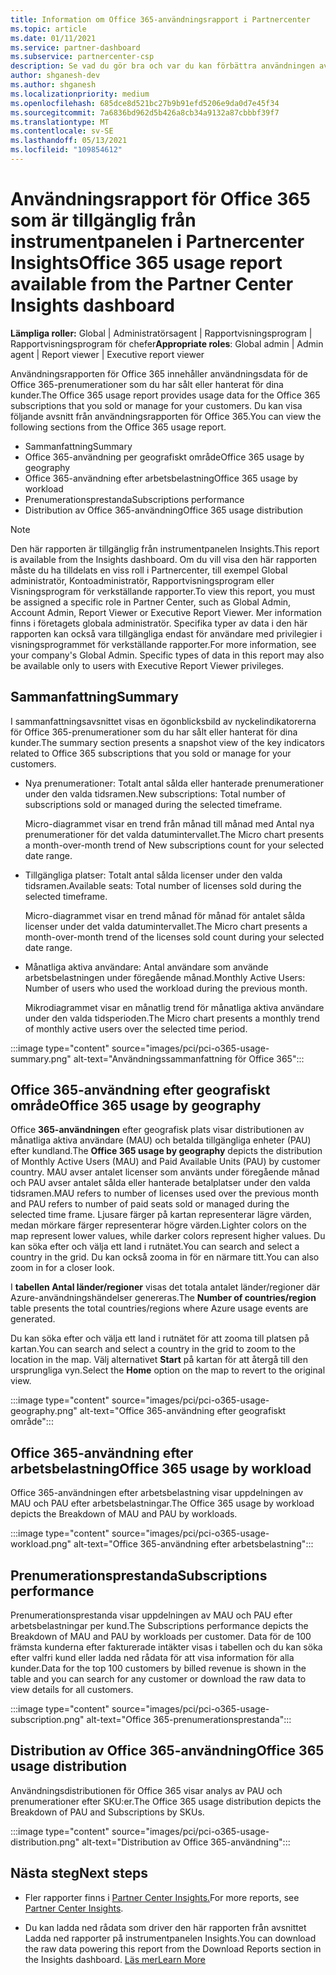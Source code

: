 ```yaml
---
title: Information om Office 365-användningsrapport i Partnercenter
ms.topic: article
ms.date: 01/11/2021
ms.service: partner-dashboard
ms.subservice: partnercenter-csp
description: Se vad du gör bra och var du kan förbättra användningen av Office 365-prenumerationer som du säljer eller hanterar för dina kunder.
author: shganesh-dev
ms.author: shganesh
ms.localizationpriority: medium
ms.openlocfilehash: 685dce8d521bc27b9b91efd5206e9da0d7e45f34
ms.sourcegitcommit: 7a6836bd962d5b426a8cb34a9132a87cbbbf39f7
ms.translationtype: MT
ms.contentlocale: sv-SE
ms.lasthandoff: 05/13/2021
ms.locfileid: "109854612"
---
```

# <a name="office-365-usage-report-available-from-the-partner-center-insights-dashboard"></a><span data-ttu-id="6a577-103">Användningsrapport för Office 365 som är tillgänglig från instrumentpanelen i Partnercenter Insights</span><span class="sxs-lookup"><span data-stu-id="6a577-103">Office 365 usage report available from the Partner Center Insights dashboard</span></span>

<span data-ttu-id="6a577-104">**Lämpliga roller:** Global | Administratörsagent | Rapportvisningsprogram | Rapportvisningsprogram för chefer</span><span class="sxs-lookup"><span data-stu-id="6a577-104">**Appropriate roles**: Global admin | Admin agent | Report viewer | Executive report viewer</span></span>

<span data-ttu-id="6a577-105">Användningsrapporten för Office 365 innehåller användningsdata för de Office 365-prenumerationer som du har sålt eller hanterat för dina kunder.</span><span class="sxs-lookup"><span data-stu-id="6a577-105">The Office 365 usage report provides usage data for the Office 365 subscriptions that you sold or manage for your customers.</span></span> <span data-ttu-id="6a577-106">Du kan visa följande avsnitt från användningsrapporten för Office 365.</span><span class="sxs-lookup"><span data-stu-id="6a577-106">You can view the following sections from the Office 365 usage report.</span></span>

- <span data-ttu-id="6a577-107">Sammanfattning</span><span class="sxs-lookup"><span data-stu-id="6a577-107">Summary</span></span>
- <span data-ttu-id="6a577-108">Office 365-användning per geografiskt område</span><span class="sxs-lookup"><span data-stu-id="6a577-108">Office 365 usage by geography</span></span>
- <span data-ttu-id="6a577-109">Office 365-användning efter arbetsbelastning</span><span class="sxs-lookup"><span data-stu-id="6a577-109">Office 365 usage by workload</span></span>
- <span data-ttu-id="6a577-110">Prenumerationsprestanda</span><span class="sxs-lookup"><span data-stu-id="6a577-110">Subscriptions performance</span></span>
- <span data-ttu-id="6a577-111">Distribution av Office 365-användning</span><span class="sxs-lookup"><span data-stu-id="6a577-111">Office 365 usage distribution</span></span>

 > [!NOTE]
 > <span data-ttu-id="6a577-112">Den här rapporten är tillgänglig från instrumentpanelen Insights.</span><span class="sxs-lookup"><span data-stu-id="6a577-112">This report is available from the Insights dashboard.</span></span> <span data-ttu-id="6a577-113">Om du vill visa den här rapporten måste du ha tilldelats en viss roll i Partnercenter, till exempel Global administratör, Kontoadministratör, Rapportvisningsprogram eller Visningsprogram för verkställande rapporter.</span><span class="sxs-lookup"><span data-stu-id="6a577-113">To view this report, you must be assigned a specific role in Partner Center, such as Global Admin, Account Admin, Report Viewer or Executive Report Viewer.</span></span> <span data-ttu-id="6a577-114">Mer information finns i företagets globala administratör. Specifika typer av data i den här rapporten kan också vara tillgängliga endast för användare med privilegier i visningsprogrammet för verkställande rapporter.</span><span class="sxs-lookup"><span data-stu-id="6a577-114">For more information, see your company's Global Admin. Specific types of data in this report may also be available only to users with Executive Report Viewer privileges.</span></span>

## <a name="summary"></a><span data-ttu-id="6a577-115">Sammanfattning</span><span class="sxs-lookup"><span data-stu-id="6a577-115">Summary</span></span>

<span data-ttu-id="6a577-116">I sammanfattningsavsnittet visas en ögonblicksbild av nyckelindikatorerna för Office 365-prenumerationer som du har sålt eller hanterat för dina kunder.</span><span class="sxs-lookup"><span data-stu-id="6a577-116">The summary section presents a snapshot view of the key indicators related to Office 365 subscriptions that you sold or manage for your customers.</span></span>  

- <span data-ttu-id="6a577-117">Nya prenumerationer: Totalt antal sålda eller hanterade prenumerationer under den valda tidsramen.</span><span class="sxs-lookup"><span data-stu-id="6a577-117">New subscriptions: Total number of subscriptions sold or managed during the selected timeframe.</span></span>

   <span data-ttu-id="6a577-118">Micro-diagrammet visar en trend från månad till månad med Antal nya prenumerationer för det valda datumintervallet.</span><span class="sxs-lookup"><span data-stu-id="6a577-118">The Micro chart presents a month-over-month trend of New subscriptions count for your selected date range.</span></span>

- <span data-ttu-id="6a577-119">Tillgängliga platser: Totalt antal sålda licenser under den valda tidsramen.</span><span class="sxs-lookup"><span data-stu-id="6a577-119">Available seats: Total number of licenses sold during the selected timeframe.</span></span>

   <span data-ttu-id="6a577-120">Micro-diagrammet visar en trend månad för månad för antalet sålda licenser under det valda datumintervallet.</span><span class="sxs-lookup"><span data-stu-id="6a577-120">The Micro chart presents a month-over-month trend of the licenses sold count during your selected date range.</span></span>

- <span data-ttu-id="6a577-121">Månatliga aktiva användare: Antal användare som använde arbetsbelastningen under föregående månad.</span><span class="sxs-lookup"><span data-stu-id="6a577-121">Monthly Active Users: Number of users who used the workload during the previous month.</span></span> 

   <span data-ttu-id="6a577-122">Mikrodiagrammet visar en månatlig trend för månatliga aktiva användare under den valda tidsperioden.</span><span class="sxs-lookup"><span data-stu-id="6a577-122">The Micro chart presents a monthly trend of monthly active users over the selected time period.</span></span>

:::image type="content" source="images/pci/pci-o365-usage-summary.png" alt-text="Användningssammanfattning för Office 365":::

## <a name="office-365-usage-by-geography"></a><span data-ttu-id="6a577-124">Office 365-användning efter geografiskt område</span><span class="sxs-lookup"><span data-stu-id="6a577-124">Office 365 usage by geography</span></span>

<span data-ttu-id="6a577-125">Office **365-användningen** efter geografisk plats visar distributionen av månatliga aktiva användare (MAU) och betalda tillgängliga enheter (PAU) efter kundland.</span><span class="sxs-lookup"><span data-stu-id="6a577-125">The **Office 365 usage by geography** depicts the distribution of Monthly Active Users (MAU) and Paid Available Units (PAU) by customer country.</span></span> <span data-ttu-id="6a577-126">MAU avser antalet licenser som använts under föregående månad och PAU avser antalet sålda eller hanterade betalplatser under den valda tidsramen.</span><span class="sxs-lookup"><span data-stu-id="6a577-126">MAU refers to number of licenses used over the previous month and PAU refers to number of paid seats sold or managed during the selected time frame.</span></span> <span data-ttu-id="6a577-127">Ljusare färger på kartan representerar lägre värden, medan mörkare färger representerar högre värden.</span><span class="sxs-lookup"><span data-stu-id="6a577-127">Lighter colors on the map represent lower values, while darker colors represent higher values.</span></span> <span data-ttu-id="6a577-128">Du kan söka efter och välja ett land i rutnätet.</span><span class="sxs-lookup"><span data-stu-id="6a577-128">You can search and select a country in the grid.</span></span> <span data-ttu-id="6a577-129">Du kan också zooma in för en närmare titt.</span><span class="sxs-lookup"><span data-stu-id="6a577-129">You can also zoom in for a closer look.</span></span>

<span data-ttu-id="6a577-130">I **tabellen Antal länder/regioner** visas det totala antalet länder/regioner där Azure-användningshändelser genereras.</span><span class="sxs-lookup"><span data-stu-id="6a577-130">The **Number of countries/region** table presents the total countries/regions where Azure usage events are generated.</span></span>

<span data-ttu-id="6a577-131">Du kan söka efter och välja ett land i rutnätet för att zooma till platsen på kartan.</span><span class="sxs-lookup"><span data-stu-id="6a577-131">You can search and select a country in the grid to zoom to the location in the map.</span></span> <span data-ttu-id="6a577-132">Välj alternativet **Start** på kartan för att återgå till den ursprungliga vyn.</span><span class="sxs-lookup"><span data-stu-id="6a577-132">Select the **Home** option on the map to revert to the original view.</span></span>


:::image type="content" source="images/pci/pci-o365-usage-geography.png" alt-text="Office 365-användning efter geografiskt område":::

## <a name="office-365-usage-by-workload"></a><span data-ttu-id="6a577-134">Office 365-användning efter arbetsbelastning</span><span class="sxs-lookup"><span data-stu-id="6a577-134">Office 365 usage by workload</span></span>

<span data-ttu-id="6a577-135">Office 365-användningen efter arbetsbelastning visar uppdelningen av MAU och PAU efter arbetsbelastningar.</span><span class="sxs-lookup"><span data-stu-id="6a577-135">The Office 365 usage by workload depicts the Breakdown of MAU and PAU by workloads.</span></span>

:::image type="content" source="images/pci/pci-o365-usage-workload.png" alt-text="Office 365-användning efter arbetsbelastning":::

## <a name="subscriptions-performance"></a><span data-ttu-id="6a577-137">Prenumerationsprestanda</span><span class="sxs-lookup"><span data-stu-id="6a577-137">Subscriptions performance</span></span>

<span data-ttu-id="6a577-138">Prenumerationsprestanda visar uppdelningen av MAU och PAU efter arbetsbelastningar per kund.</span><span class="sxs-lookup"><span data-stu-id="6a577-138">The Subscriptions performance depicts the Breakdown of MAU and PAU by workloads per customer.</span></span> <span data-ttu-id="6a577-139">Data för de 100 främsta kunderna efter fakturerade intäkter visas i tabellen och du kan söka efter valfri kund eller ladda ned rådata för att visa information för alla kunder.</span><span class="sxs-lookup"><span data-stu-id="6a577-139">Data for the top 100 customers by billed revenue is shown in the table and you can search for any customer or download the raw data to view details for all customers.</span></span>

:::image type="content" source="images/pci/pci-o365-usage-subscription.png" alt-text="Office 365-prenumerationsprestanda":::

## <a name="office-365-usage-distribution"></a><span data-ttu-id="6a577-141">Distribution av Office 365-användning</span><span class="sxs-lookup"><span data-stu-id="6a577-141">Office 365 usage distribution</span></span>

<span data-ttu-id="6a577-142">Användningsdistributionen för Office 365 visar analys av PAU och prenumerationer efter SKU:er.</span><span class="sxs-lookup"><span data-stu-id="6a577-142">The Office 365 usage distribution depicts the Breakdown of PAU and Subscriptions by SKUs.</span></span>

:::image type="content" source="images/pci/pci-o365-usage-distribution.png" alt-text="Distribution av Office 365-användning":::

## <a name="next-steps"></a><span data-ttu-id="6a577-144">Nästa steg</span><span class="sxs-lookup"><span data-stu-id="6a577-144">Next steps</span></span>

- <span data-ttu-id="6a577-145">Fler rapporter finns i [Partner Center Insights.](partner-center-insights.md)</span><span class="sxs-lookup"><span data-stu-id="6a577-145">For more reports, see [Partner Center Insights](partner-center-insights.md).</span></span>

- <span data-ttu-id="6a577-146">Du kan ladda ned rådata som driver den här rapporten från avsnittet Ladda ned rapporter på instrumentpanelen Insights.</span><span class="sxs-lookup"><span data-stu-id="6a577-146">You can download the raw data powering this report from the Download Reports section in the Insights dashboard.</span></span> [<span data-ttu-id="6a577-147">Läs mer</span><span class="sxs-lookup"><span data-stu-id="6a577-147">Learn More</span></span>](pci-download-reports.md) 
